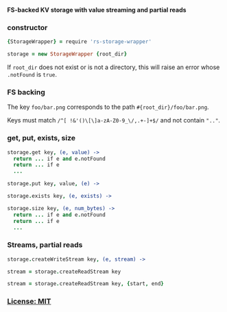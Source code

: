 **FS-backed KV storage with value streaming and partial reads**


### constructor

```coffee
{StorageWrapper} = require 'rs-storage-wrapper'

storage = new StorageWrapper {root_dir}
```

If `root_dir` does not exist or is not a directory, this will raise an error whose `.notFound` is `true`.


### FS backing

The key `foo/bar.png` corresponds to the path `#{root_dir}/foo/bar.png`.

Keys must match `/^[ !&'()\[\]a-zA-Z0-9_\/,.+-]+$/` and not contain `".."`.


### get, put, exists, size

```coffee
storage.get key, (e, value) ->
  return ... if e and e.notFound
  return ... if e
  ...

storage.put key, value, (e) ->

storage.exists key, (e, exists) ->

storage.size key, (e, num_bytes) ->
  return ... if e and e.notFound
  return ... if e
  ...
```


### Streams, partial reads

```coffee
storage.createWriteStream key, (e, stream) ->

stream = storage.createReadStream key

stream = storage.createReadStream key, {start, end}
```


### [License: MIT](LICENSE.txt)
